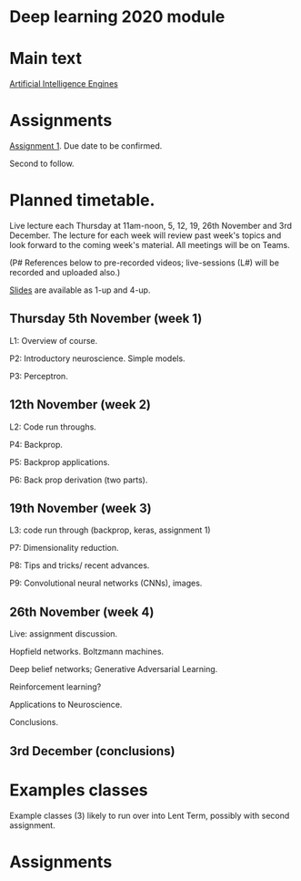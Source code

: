 # Deep learning 2020 module


# Main text

[Artificial Intelligence Engines](http://jim-stone.staff.shef.ac.uk/AIEngines/index.html)

# Assignments

[Assignment 1](dla1_2020.pdf).  Due date to be confirmed.

Second to follow.

# Planned timetable.

Live lecture each Thursday at 11am-noon, 5, 12, 19, 26th November and
3rd December.  The lecture for each week will review past week's
topics and look forward to the coming week's material.  All meetings
will be on Teams.

(P# References below to pre-recorded videos; live-sessions (L#) will
be recorded and uploaded also.)

[Slides](slides) are available as 1-up and 4-up.

## Thursday 5th November  (week 1)

L1: Overview of course. 

P2: Introductory neuroscience.  Simple models.

P3: Perceptron.


## 12th November (week 2)

L2: Code run throughs.

P4: Backprop.

P5: Backprop applications.

P6: Back prop derivation (two parts).

## 19th November (week 3)

L3: code run through (backprop, keras, assignment 1)

P7: Dimensionality reduction.

P8: Tips and tricks/ recent advances.

P9: Convolutional neural networks (CNNs), images.



## 26th November (week 4)

Live: assignment discussion.

Hopfield networks.  Boltzmann machines.

Deep belief networks; Generative Adversarial Learning.

Reinforcement learning?

Applications to Neuroscience.

Conclusions.
## 3rd December (conclusions)


# Examples classes

Example classes (3) likely to run over into Lent Term, possibly with
second assignment.

# Assignments

